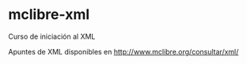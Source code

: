 # mclibre-xml
Curso de iniciación al XML

Apuntes de XML disponibles en http://www.mclibre.org/consultar/xml/
